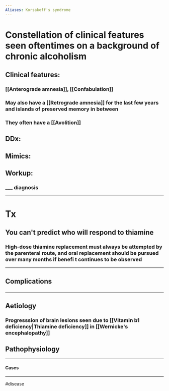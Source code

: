 ```yaml
---
Aliases: Korsakoff's syndrome
---
```

# Constellation of clinical features seen oftentimes on a background of chronic alcoholism
## Clinical features:
### [[Anterograde amnesia]], [[Confabulation]]
### May also have a [[Retrograde amnesia]] for the last few years and islands of preserved memory in between
### They often have a [[Avolition]]
## DDx:
###
## Mimics:
###
## Workup:
### ___ diagnosis
---
# Tx
## You can't predict who will respond to thiamine
### High-dose thiamine replacement must always be attempted by the parenteral route, and oral replacement should be pursued over many months if benefi t continues to be observed

---
## Complications
###

---
## Aetiology
### Progresssion of brain lesions seen due to [[Vitamin b1 deficiency|Thiamine deficiency]] in [[Wernicke's encephalopathy]]
## Pathophysiology

---
#### Cases


---
#disease 